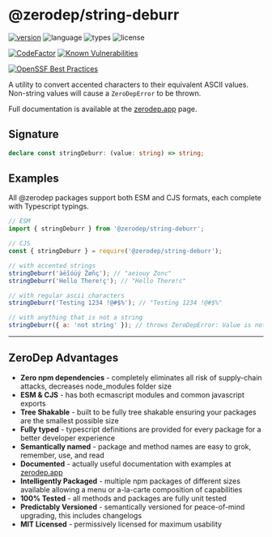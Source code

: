 # @zerodep/string-deburr

[![version](https://img.shields.io/npm/v/@zerodep/string-deburr?style=flat-square&color=blue)](https://www.npmjs.com/package/@zerodep/string-deburr)
![language](https://img.shields.io/badge/typescript-100%25-blue?style=flat-square)
![types](https://img.shields.io/badge/types-included-blue?style=flat-square)
![license](https://img.shields.io/github/license/cdepage/zerodep?color=blue&style=flat-square)

[![CodeFactor](https://www.codefactor.io/repository/github/cdepage/zerodep/badge)](https://www.codefactor.io/repository/github/cdepage/zerodep)
[![Known Vulnerabilities](https://snyk.io/test/github/cdepage/zerodep/badge.svg)](https://snyk.io/test/github/cdepage/zerodep)

[![OpenSSF Best Practices](https://www.bestpractices.dev/projects/9225/badge)](https://www.bestpractices.dev/projects/9225)

A utility to convert accented characters to their equivalent ASCII values. Non-string values will cause a `ZeroDepError` to be thrown.

Full documentation is available at the [zerodep.app](http://zerodep.app/#/string/deburr) page.

## Signature

```typescript
declare const stringDeburr: (value: string) => string;
```

## Examples

All @zerodep packages support both ESM and CJS formats, each complete with Typescript typings.

```javascript
// ESM
import { stringDeburr } from '@zerodep/string-deburr';

// CJS
const { stringDeburr } = require('@zerodep/string-deburr');
```

```javascript
// with accented strings
stringDeburr('àëîóüý Žøñç'); // "aeiouy Zonc"
stringDeburr('Hello There!ç'); // "Hello There!c"

// with regular ascii characters
stringDeburr('Testing 1234 !@#$%'); // "Testing 1234 !@#$%"

// with anything that is not a string
stringDeburr({ a: 'not string' }); // throws ZeroDepError: Value is not a string
```

---

## ZeroDep Advantages

- **Zero npm dependencies** - completely eliminates all risk of supply-chain attacks, decreases node_modules folder size
- **ESM & CJS** - has both ecmascript modules and common javascript exports
- **Tree Shakable** - built to be fully tree shakable ensuring your packages are the smallest possible size
- **Fully typed** - typescript definitions are provided for every package for a better developer experience
- **Semantically named** - package and method names are easy to grok, remember, use, and read
- **Documented** - actually useful documentation with examples at [zerodep.app](https://zerodep.app)
- **Intelligently Packaged** - multiple npm packages of different sizes available allowing a menu or a-la-carte composition of capabilities
- **100% Tested** - all methods and packages are fully unit tested
- **Predictably Versioned** - semantically versioned for peace-of-mind upgrading, this includes changelogs
- **MIT Licensed** - permissively licensed for maximum usability
